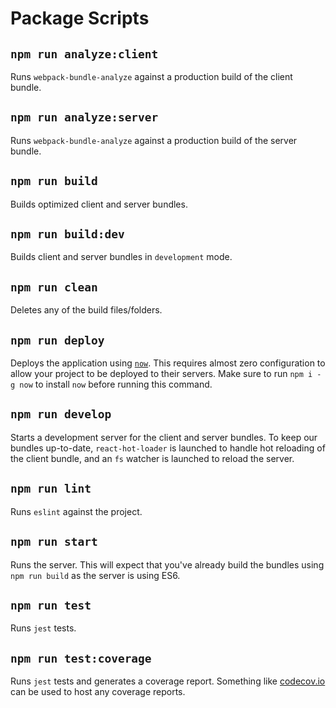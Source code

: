 # Package Scripts

## `npm run analyze:client`

Runs `webpack-bundle-analyze` against a production build of the client bundle.

## `npm run analyze:server`

Runs `webpack-bundle-analyze` against a production build of the server bundle.

## `npm run build`

Builds optimized client and server bundles.

## `npm run build:dev`

Builds client and server bundles in `development` mode.

## `npm run clean`

Deletes any of the build files/folders.

## `npm run deploy`

Deploys the application using [`now`](https://zeit.co/now). This requires almost zero configuration to allow your project to be deployed to their servers. Make sure to run `npm i -g now` to install `now` before running this command.

## `npm run develop`

Starts a development server for the client and server bundles. To keep our bundles up-to-date, `react-hot-loader` is launched to handle hot reloading of the client bundle, and an `fs` watcher is launched to reload the server.

## `npm run lint`

Runs `eslint` against the project.

## `npm run start`

Runs the server. This will expect that you've already build the bundles using `npm run build` as the server is using ES6.

## `npm run test`

Runs `jest` tests.

## `npm run test:coverage`

Runs `jest` tests and generates a coverage report. Something like [codecov.io](https://codecov.io) can be used to host any coverage reports.
